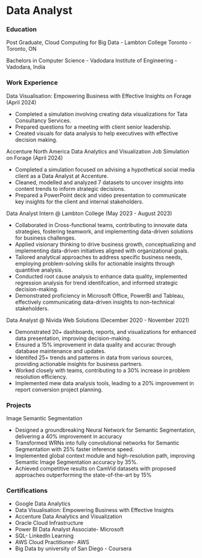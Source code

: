 # Data Analyst

### Education
Post Graduate, Cloud Computing for Big Data - Lambton College Toronto - Toronto, ON

Bachelors in Computer Science - Vadodara Institute of Engineering - Vadodara, India


### Work Experience
Data Visualisation: Empowering Business with Effective Insights on Forage (April 2024)
- Completed a simulation involving creating data visualizations for Tata Consultancy Services.
- Prepared questions for a meeting with client senior leadership.
- Created visuals for data analysis to help executives with effective decision making.
 
Accenture North America Data Analytics and Visualization Job Simulation on Forage (April 2024)
 * Completed a simulation focused on advising a hypothetical social media client as a Data Analyst at Accenture.
 * Cleaned, modelled and analyzed 7 datasets to uncover insights into content trends to inform strategic decisions.
 * Prepared a PowerPoint deck and video presentation to communicate key insights for the client and internal stakeholders.

Data Analyst Intern @ Lambton College (May 2023 - August 2023)
- Collaborated in Cross-functional teams, contributing to innovate data strategies, fostering teamwork, and implementing data-driven solutions for business challenges.
- Applied visionary thinking to drive business growth, conceptualizing and implementing data-driven initiatives aligned with organizational goals.
- Tailored analytical approaches to address specific business needs, employing problem-solving skills for actionable insights through quantitive analysis.
- Conducted root cause analysis to enhance data quality, implemented regression analysis for trend identifcation, and informed strategic decision-making.
- Demonstrated proficiency in Microsoft Office, PowerBI and Tableau, effectively communicating data-driven insights to non-technical stakeholders.

Data Analyst @ Nivida Web Solutions (December 2020 - November 2021)
- Demonstrated 20+ dashboards, reports, and visualizations for enhanced data presentation, improving decision-making.
- Ensured a 15% improvement in data quality and accurac through database maintenance and updates.
- Identifed 25+ trends and patterns in data from various sources, providing actionable insights for business partners.
- Worked closely with teams, contributing to a 30% increase in problem resolution efficiency.
- Implemented mew data analysis tools, leading to a 20% improvement in report conversion project planning.

### Projects
Image Semantic Segmentation
- Designed a groundbreaking Neural Network for Semantic Segmentation, delivering a 40% improvement in accuracy
- Transformed WRNs into fully convolutional networks for Semantic Segmentation with 25% faster inference speed.
- Implemented global context module and high-resolution path, improving Semantic Image Segmentation accuracy by 35%.
- Achieved competitive results on CamVid datasets with proposed approaches outperforming the state-of-the-art by 15%

### Certifications
- Google Data Analytics                                                                                                                                             
- Data Visualisation: Empowering Business with Effective Insights                                                                                    
- Accenture Data Analytics and Visualization                                                                                                           
- Oracle Cloud Infrastructure                                                                          	                                           
- Power BI Data Analyst Associate- Microsoft                                                                      		                 
- SQL- LinkedIn Learning                                                                                            	                
- AWS Cloud Practitioner- AWS                                                                                              	         
- Big Data by university of San Diego - Coursera                                                           		                  

